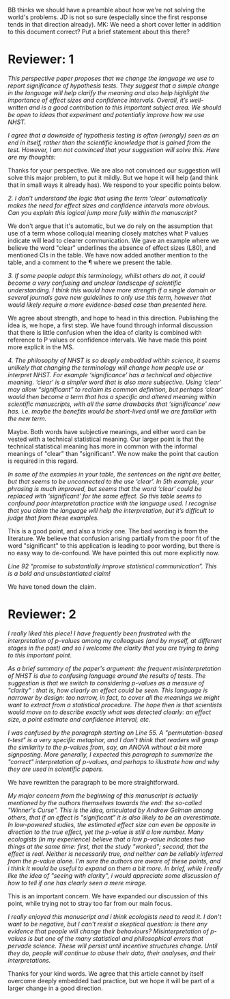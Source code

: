 
BB thinks we should have a preamble about how we're not solving the world's problems. JD is not so sure (especially since the first response tends in that direction already). MK: We need a short cover letter in addition to this document correct? Put a brief statement about this there?

Reviewer: 1
===========

_This perspective paper proposes that we change the language we use to report significance of hypothesis tests. They suggest that a simple change in the language will help clarify the meaning and also help highlight the importance of effect sizes and confidence intervals. Overall, it’s well-written and is a good contribution to this important subject area. We should be open to ideas that experiment and potentially improve how we use NHST._

_I agree that a downside of hypothesis testing is often (wrongly) seen as an end in itself, rather than the scientific knowledge that is gained from the test. However, I am not convinced that your suggestion will solve this. Here are my thoughts:_

Thanks for your perspective. We are also not convinced our suggestion will solve this major problem, to put it mildly. But we hope it will help (and think that in small ways it already has). We respond to your specific points below.

_2. I don’t understand the logic that using the term ‘clear’ automatically makes the need for effect sizes and confidence intervals more obvious. Can you explain this logical jump more fully within the manuscript?_

We don't argue that it's automatic, but we do rely on the assumption that use of a term whose colloquial meaning closely matches what P values indicate will lead to clearer communication. We gave an example where we believe the word "clear" underlines the absence of effect sizes (L80), and mentioned CIs in the table. We have now added another mention to the table, and a comment to the ¶ where we present the table.

_3. If some people adopt this terminology, whilst others do not, it could become a very confusing and unclear landscape of scientific understanding. I think this would have more strength if a single domain or several journals gave new guidelines to only use this term, however that would likely require a more evidence-based case than presented here._

We agree about strength, and hope to head in this direction. Publishing the idea is, we hope, a first step. We have found through informal discussion that there is little confusion when the idea of clarity is combined with reference to P values or confidence intervals. We have made this point more explicit in the MS. 

_4. The philosophy of NHST is so deeply embedded within science, it seems unlikely that changing the terminology will change how people use or interpret NHST. For example ‘significance’ has a technical and objective meaning. ‘clear’ is a simpler word that is also more subjective. Using ‘clear’ may allow “significant” to reclaim its common definition, but perhaps ‘clear’ would then become a term that has a specific and altered meaning within scientific manuscripts, with all the same drawbacks that ‘significance’ now has. i.e. maybe the benefits would be short-lived until we are familiar with the new term._

Maybe. Both words have subjective meanings, and either word can be vested with a technical statistical meaning. Our larger point is that the technical statistical meaning has more in common with the informal meanings of "clear" than "significant". We now make the point that caution is required in this regard.

_In some of the examples in your table, the sentences on the right are better, but that seems to be unconnected to the use ‘clear’. In 5th example, your phrasing is much improved, but seems that the word ‘clear’ could be replaced with ‘significant’ for the same effect. So this table seems to confound poor interpretation practice with the language used. I recognise that you claim the language will help the interpretation, but it’s difficult to judge that from these examples._

This is a good point, and also a tricky one. The bad wording is from the literature. We believe that confusion arising partially from the poor fit of the word "significant" to this application is leading to poor wording, but there is no easy way to de-confound. We have pointed this out more explicitly now. 

_Line 92 “promise to substantially improve statistical communication”. This is a bold and unsubstantiated claim!_

We have toned down the claim. 

Reviewer: 2
===========

_I really liked this piece! I have frequently been frustrated with the interpretation of p-values among my colleagues (and by myself, at different stages in the past) and so i welcome the clarity that you are trying to bring to this important point._

_As a brief summary of the paper's argument: the frequent misinterpretation of NHST is due to confusing language around the results of tests. The suggestion is that we switch to considering p-values as a measure of "clarity" : that is, how clearly an effect could be seen. This language is narrower by design: too narrow, in fact, to cover all the meanings we might want to extract from a statistical procedure. The hope then is that scientists would move on to describe exactly *what* was detected clearly: an effect size, a point estimate and confidence interval, etc._

_I was confused by the paragraph starting on Line 55. A "permutation-based t-test" is a very specific metaphor, and I don't think that readers will grasp the similarity to the p-values from, say, an ANOVA without a bit more signposting.  More generally, I expected this paragraph to summarize the "correct" interpretation of p-values, and perhaps to illustrate how and why they are used in scientific papers._

We have rewritten the paragraph to be more straightforward.

_My major concern from the beginning of this manuscript is actually mentioned by the authors themselves towards the end: the so-called "Winner's Curse". This is the idea, articulated by Andrew Gelman among others, that if an effect is "significant" it is also likely to be an overestimate. In low-powered studies, the estimated effect size can even be opposite in direction to the true effect, yet the p-value is still a low number.  Many ecologists (in my experience) believe that a low p-value indicates two things at the same time: first, that the study "worked"; second, that the effect is real. Neither is necessarily true, and neither can be reliably inferred from the p-value alone. I'm sure the authors are aware of these points, and i think it would be useful to expand on them a bit more. In brief, while I really like the idea of "seeing with clarity", i would appreciate some discussion of how to tell if one has clearly seen a mere mirage._

This is an important concern. We have expanded our discussion of this point, while trying not to stray too far from our main focus. 

_I really enjoyed this manuscript and i think ecologists need to read it. I don't want to be negative, but I can't resist a skeptical question: is there any evidence that people will change their behaviours? Misinterpretation of p-values is but one of the many statistical and philosophical errors that pervade science. These will persist until incentive structures change. Until they do, people will continue to abuse their data, their analyses, and their interpretations._

Thanks for your kind words. We agree that this article cannot by itself overcome deeply embedded bad practice, but we hope it will be part of a larger change in a good direction.
